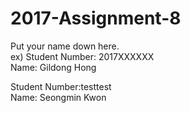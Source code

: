 # 2017-Assignment-8

Put your name down here.  
ex) Student Number: 2017XXXXXX  
Name: Gildong Hong

Student Number:testtest  
Name: Seongmin Kwon
